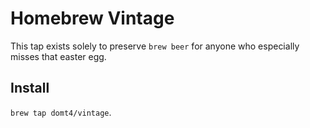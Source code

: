 # Homebrew Vintage

This tap exists solely to preserve `brew beer` for anyone who especially
misses that easter egg.

## Install

`brew tap domt4/vintage`.
